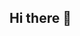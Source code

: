 ## Hi there 👋

<!--
**AAU-RF-DATA-HUB/AAU-RF-DATA-HUB** is a ✨ _special_ ✨ repository because its `README.md` (this file) appears on your GitHub profile.
![20220621_063520](https://github.com/user-attachments/assets/bd1844ea-e28e-439c-8112-bede6eaddde2)

Here are some ideas to get you started:

- 🔭 I’m currently working on ...
- 🌱 I’m currently learning ...
- 👯 I’m looking to collaborate on ...
- 🤔 I’m looking for help with ...
- 💬 Ask me about ...
- 📫 How to reach me: ...
- 😄 Pronouns: ...
- ⚡ Fun fact: ...
-->
